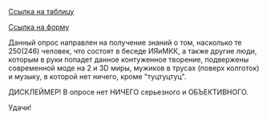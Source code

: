 [Ссылка на таблицу](https://docs.google.com/spreadsheets/d/1gyrVIoPRIJVI9S0jpDd9Yj5cAkA1sBmu0xNswPh_ByI/edit#gid=92741049&fvid=486101132)

[Ссылка на форму](https://docs.google.com/forms/d/1Gmx2P6JdTKkNkMf5X15ny_gI1Yn5HlfmRTvrin9dPj0/edit)

Данный опрос направлен на получение знаний о том, насколько те 250(246) человек, что состоят в беседе ИЯиМКК, а также другие люди, которым в руки попадет данное контуженное творение, подвержены современной моде на 2 и 3D миры, мужиков в трусах (поверх колготок) и музыку, в которой нет ничего, кроме "туцтуцтуц". 

ДИСКЛЕЙМЕР! В опросе нет НИЧЕГО серьезного и ОБЪЕКТИВНОГО. 

Удачи!
